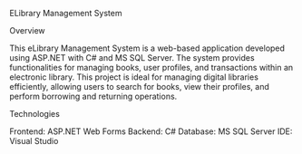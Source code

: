 ELibrary Management System

Overview

This eLibrary Management System is a web-based application developed using ASP.NET with C# and MS SQL Server. 
The system provides functionalities for managing books, user profiles, and transactions within an electronic library. 
This project is ideal for managing digital libraries efficiently, allowing users to search for books, view their profiles, and perform borrowing and returning operations.

Technologies

Frontend: ASP.NET Web Forms
Backend: C#
Database: MS SQL Server
IDE: Visual Studio
